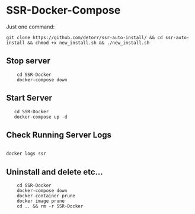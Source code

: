 # SSR-Docker-Compose

Just one command:

``` git clone https://github.com/detorr/ssr-auto-install/ && cd ssr-auto-install && chmod +x new_install.sh && ./new_install.sh ```

##  Stop server

``` 
    cd SSR-Docker
    docker-compose down 
```

## Start Server

 ``` 
    cd SSR-Docker
    docker-compose up -d 
 ```
 
 ## Check Running Server Logs
 
 ``` 
 
 docker logs ssr
 
 ```
 
 ##  Uninstall and delete etc...

``` 
    cd SSR-Docker
    docker-compose down 
    docker container prune 
    docker image prune
    cd .. && rm -r SSR-Docker
    
```
